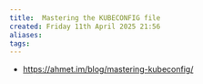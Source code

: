 ```yaml
---
title:  Mastering the KUBECONFIG file
created: Friday 11th April 2025 21:56
aliases: 
tags: 
---
```

- https://ahmet.im/blog/mastering-kubeconfig/

